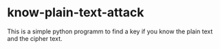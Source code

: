 # know-plain-text-attack

This is a simple python programm to find a key if you know the plain text and the cipher text. 

